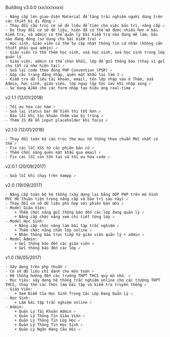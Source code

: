 Building v3.0.0 (xx/xx/xxxx)

	- Nâng cấp lên giao diện Material để tăng trải nghiệm người dùng trên các thiết bị di động ✓
	- Thay đổi cấu trúc cơ sở dữ liệu để tiện cho việc bảo trì, nâng cấp ✓
	- Do thay đổi cơ sở dữ liệu, hiện đã có thể mở được nhiều hơn 4 bài kiểm tra, và admin có thể quản lý bài kiểm tra nào đang mở làm, bài nào đang đóng (sử dụng cho bài kiểm tra) ✓
    - Học sinh, Giáo viên có thể tự cập nhật thông tin cá nhân (không cần thiết phải qua admin) ✓
    - Giáo viên có thể thêm học sinh, xoá học sinh, sửa học sinh trong lớp quản lý
	- Giáo viên, admin có thể chọn khối, lớp để gửi thông báo (thay vì gửi cho tất cả như hiện tại) ✓
	- Sửa lại code theo đúng PHP Convention (PSR) ✓
	- Gộp các trang đăng nhập, quên mật khẩu lại làm 1 ✓
	- Kiểm tra dữ liệu tài khoản, email, tên lớp nhập vào ở Thêm, sửa Admin, học sinh, giáo viên, lớp ngay lập tức sau khi nhập xong ✓
	- Sử dụng AJAX cho các form nhập tạo hiệu ứng real-time ✓
v2.1.1 (12/01/2018)

	- Tối ưu hóa các hàm ✓
	- Sửa lại status bar để hiển thị tốt hơn ✓
	- Báo lỗi khi tài khoản thêm vào bị trùng ✓
	- Thêm JS để ẩn input placeholder khi focus ✓
v2.1.0 (12/01/2018)

	- Thay đổi toàn bộ cấu trúc thư mục hệ thống theo chuẩn MVC nhất có thể ✓
	- Fix các lỗi XSS từ các phiên bản cũ ✓
	- Thêm chức năng quên mật khẩu qua email ✓
	- Fix các lỗi còn tồn tại và tối ưu hóa code ✓
v2.0.1 (20/09/2017)

	- Sửa lỗi khi chạy trên Xampp ✓
v2.0 (19/09/2017)

	- Nâng cấp toàn bộ hệ thống (xây dựng lại bằng OOP PHP trên mô hình MVC để thuận tiện trong nâng cấp và bảo trì sau này) ✓
	- Thay đổi cơ sở dữ liệu phù hợp với phiên bản mới ✓
	- Model Giáo Viên:
		+ Thêm chức năng gửi thông báo đến các lớp đang quản lý ✓
		+ Nâng cấp chức năng xem chi tiết từng lớp ✓
	- Model Học Sinh:
		+ Nâng cấp chức năng làm bài tập trắc nghiệm ✓
		+ Thêm chức năng chát lớp online ✓
		+ Nhận thông báo trực tiếp từ giáo viên quản lý + admin ✓
	- Model Admin:
		+ Gửi thông báo đến các giáo viên ✓
		+ Gửi thông báo đến các lớp ✓
v1.0 (16/05/2017)

	- Xây dựng trên php thuần ✓
	- Cơ sở dữ liệu chỉ dành cho môn toán ✓
	- Hệ thống hướng đến các trường THPT THCS quy mô nhỏ. ✓
	- Mục tiêu: xây dựng hệ thống trắc nghiệm online cho các trường THPT THCS, thay thế các thức làm bài tập và kiểm tra truyền thống ✓
	- Giáo Viên:
		+ Xem Điểm Của Học Sinh Trong Các Lớp Đang Quản Lý ✓
	- Học Sinh:
		+ Làm bài tập trắc nghiệm online ✓
	- Admin:
		+ Quản Lý Tài Khoản Admin ✓
		+ Quản Lý Thông Tin Giáo Viên ✓
		+ Quản Lý Thông Tin Lớp Học ✓
		+ Quản Lý Thông Tin Học Sinh ✓
		+ Quản Lý Ngân Hàng Câu Hỏi ✓
